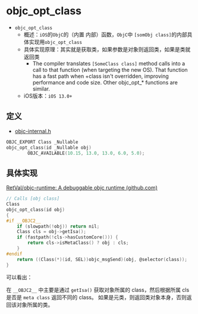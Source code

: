 # objc_opt_class

* `objc_opt_class`
  * 概述：`iOS`的`ObjC`的（内置 内部）函数，`ObjC`中 `[somObj class]`的内部具体实现用`objc_opt_class`
  * 具体实现原理：其实就是获取类，如果参数是对象则返回类，如果是类就返回类
    * The compiler translates `[SomeClass class]` method calls into a call to that function (when targeting the new OS). That function has a fast path when +class isn't overridden, improving performance and code size. Other objc_opt_* functions are similar.
  * iOS版本：`iOS 13.0+`

## 定义

* [objc-internal.h](https://opensource.apple.com/source/objc4/objc4-781/runtime/objc-internal.h.auto.html)

```c
OBJC_EXPORT Class _Nullable
objc_opt_class(id _Nullable obj)
        OBJC_AVAILABLE(10.15, 13.0, 13.0, 6.0, 5.0);
```

## 具体实现

[RetVal/objc-runtime: A debuggable objc runtime (github.com)](https://github.com/RetVal/objc-runtime)

```c
// Calls [obj class]
Class
objc_opt_class(id obj)
{
#if __OBJC2__
    if (slowpath(!obj)) return nil;
    Class cls = obj->getIsa();
    if (fastpath(!cls->hasCustomCore())) {
        return cls->isMetaClass() ? obj : cls;
    }
#endif
    return ((Class(*)(id, SEL))objc_msgSend)(obj, @selector(class));
}
```

可以看出：

在 `__OBJC2__` 中主要是通过 `getIsa()` 获取对象所属的 class，然后根据所属 cls 是否是 `meta class` 返回不同的 class。 如果是元类，则返回类对象本身，否则返回该对象所属的类。

